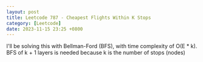 ```yaml
---
layout: post
title: Leetcode 787 - Cheapest Flights Within K Stops
category: [Leetcode]
date: 2023-11-15 23:25 +0800
---
```


I'll be solving this with Bellman-Ford (BFS), with time complexity of O(E * k). BFS of k + 1 layers is needed because k is the number of stops (nodes)
